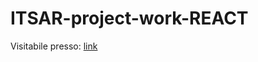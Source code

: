 # ITSAR-project-work-REACT

Visitabile presso: [link](https://itsar-project-work-react.vercel.app/)
